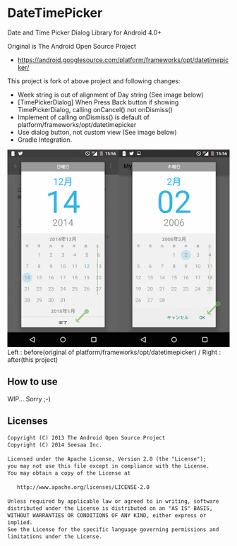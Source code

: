 DateTimePicker
====================

Date and Time Picker Dialog Library for Android 4.0+

Original is The Android Open Source Project
- https://android.googlesource.com/platform/frameworks/opt/datetimepicker/

This project is fork of above project and following changes:

- Week string is out of alignment of Day string (See image below)
- [TimePickerDialog] When Press Back button if showing TimePickerDialog, calling onCancel() not onDismiss()
 - Implement of calling onDismiss() is default of platform/frameworks/opt/datetimepicker
- Use dialog button, not custom view (See image below)
- Gradle Integration.

![](./image_assets/screenshot01.png)
Left : before(original of platform/frameworks/opt/datetimepicker) / Right : after(this project)

How to use
--------------------

WIP... Sorry ;-)

Licenses
--------------------

    Copyright (C) 2013 The Android Open Source Project
    Copyright (C) 2014 Seesaa Inc.

    Licensed under the Apache License, Version 2.0 (the "License");
    you may not use this file except in compliance with the License.
    You may obtain a copy of the License at

       http://www.apache.org/licenses/LICENSE-2.0

    Unless required by applicable law or agreed to in writing, software
    distributed under the License is distributed on an "AS IS" BASIS,
    WITHOUT WARRANTIES OR CONDITIONS OF ANY KIND, either express or implied.
    See the License for the specific language governing permissions and
    limitations under the License.